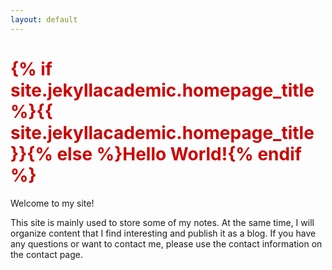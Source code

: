 ```yaml
---
layout: default
---
```


<h1 style="color: #cc0000;">{% if site.jekyllacademic.homepage_title %}{{ site.jekyllacademic.homepage_title }}{% else %}Hello World!{% endif %}</h1> 

Welcome to my site!

This site is mainly used to store some of my notes. At the same time, I will organize content that I find interesting and publish it as a blog. If you have any questions or want to contact me, please use the contact information on the contact page.
